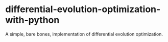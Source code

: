 # differential-evolution-optimization-with-python
A simple, bare bones, implementation of differential evolution optimization.
